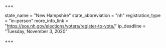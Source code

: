 +++

state_name = "New Hampshire"
state_abbreviation = "nh"
registration_type = "in-person"
more_info_link = "https://sos.nh.gov/elections/voters/register-to-vote/"
ip_deadline = "Tuesday, November 3, 2020"

+++